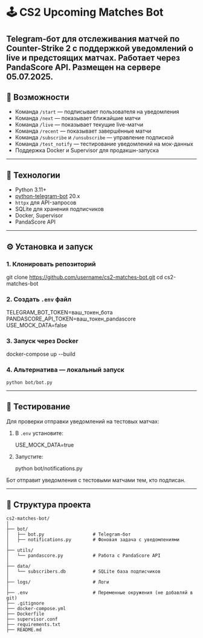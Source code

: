 # 🕹️ CS2 Upcoming Matches Bot

Telegram-бот для отслеживания матчей по Counter-Strike 2 с поддержкой уведомлений о live и предстоящих матчах. Работает через PandaScore API.
Размещен на сервере 05.07.2025.
---

## 🚀 Возможности

- Команда `/start` — подписывает пользователя на уведомления
- Команда `/next` — показывает ближайшие матчи
- Команда `/live` — показывает текущие live-матчи
- Команда `/recent` — показывает завершённые матчи
- Команда `/subscribe` и `/unsubscribe` — управление подпиской
- Команда `/test_notify` — тестирование уведомлений на мок-данных
- Поддержка Docker и Supervisor для продакшн-запуска

---

## 🧱 Технологии

- Python 3.11+
- [python-telegram-bot](https://github.com/python-telegram-bot/python-telegram-bot) 20.x
- `httpx` для API-запросов
- SQLite для хранения подписчиков
- Docker, Supervisor
- PandaScore API

---

## ⚙️ Установка и запуск

### 1. Клонировать репозиторий

git clone https://github.com/username/cs2-matches-bot.git
cd cs2-matches-bot

### 2. Создать `.env` файл

TELEGRAM_BOT_TOKEN=ваш_токен_бота
PANDASCORE_API_TOKEN=ваш_токен_pandascore
USE_MOCK_DATA=false

### 3. Запуск через Docker

docker-compose up --build

### 4. Альтернатива — локальный запуск

`python bot/bot.py`

---

## 🧪 Тестирование

Для проверки отправки уведомлений на тестовых матчах:

1. В `.env` установите:
    
    USE_MOCK_DATA=true
    

2. Запустите:
    
    python bot/notifications.py
    

Бот отправит уведомления с тестовыми матчами тем, кто подписан.

---

## 📁 Структура проекта

```
cs2-matches-bot/
│
├── bot/
│   ├── bot.py                  # Telegram-бот
│   ├── notifications.py        # Фоновая задача с уведомлениями
│
├── utils/
│   └── pandascore.py           # Работа с PandaScore API
│
├── data/
│   └── subscribers.db          # SQLite база подписчиков
│
├── logs/                       # Логи
│
├── .env                        # Переменные окружения (не добавляй в git)
├── .gitignore
├── docker-compose.yml
├── Dockerfile
├── supervisor.conf
├── requirements.txt
├── README.md
```